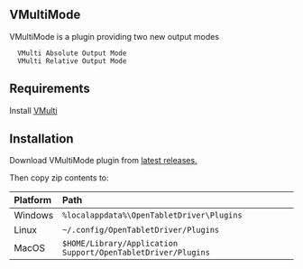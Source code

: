 ## VMultiMode

VMultiMode is a plugin providing two new output modes

      VMulti Absolute Output Mode
      VMulti Relative Output Mode

## Requirements

Install [VMulti](https://github.com/X9VoiD/vmulti-bin/releases/latest)

## Installation

Download VMultiMode plugin from [latest releases.](https://github.com/X9VoiD/VoiDPlugins/releases/latest)

Then copy zip contents to:

| Platform | Path |
| :-- | :-- |
| Windows | `%localappdata%\OpenTabletDriver\Plugins` |
| Linux | `~/.config/OpenTabletDriver/Plugins` |
| MacOS | `$HOME/Library/Application Support/OpenTabletDriver/Plugins` |
